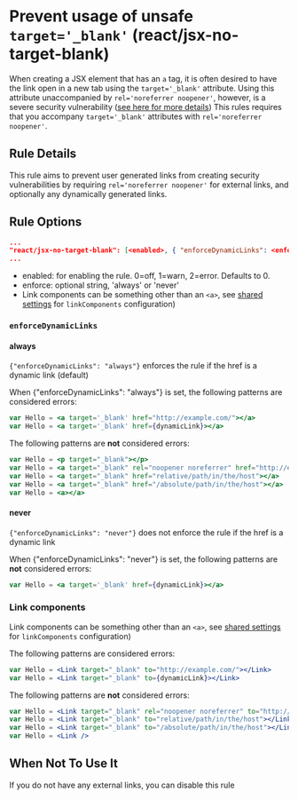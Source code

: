 # Prevent usage of unsafe `target='_blank'` (react/jsx-no-target-blank)

When creating a JSX element that has an `a` tag, it is often desired to have
the link open in a new tab using the `target='_blank'` attribute. Using this
attribute unaccompanied by `rel='noreferrer noopener'`, however, is a severe
security vulnerability ([see here for more details](https://mathiasbynens.github.io/rel-noopener))
This rules requires that you accompany `target='_blank'` attributes with `rel='noreferrer noopener'`.

## Rule Details

This rule aims to prevent user generated links from creating security vulnerabilities by requiring
`rel='noreferrer noopener'` for external links, and optionally any dynamically generated links.

## Rule Options
```json
...
"react/jsx-no-target-blank": [<enabled>, { "enforceDynamicLinks": <enforce> }]
...
```

* enabled: for enabling the rule. 0=off, 1=warn, 2=error. Defaults to 0.
* enforce: optional string, 'always' or 'never'
* Link components can be something other than an `<a>`, see [shared settings](https://github.com/yannickcr/eslint-plugin-react/blob/master/README.md#configuration) for `linkComponents` configuration)

### `enforceDynamicLinks`

#### always

`{"enforceDynamicLinks": "always"}` enforces the rule if the href is a dynamic link (default)

When {"enforceDynamicLinks": "always"} is set, the following patterns are considered errors:

```jsx
var Hello = <a target='_blank' href="http://example.com/"></a>
var Hello = <a target='_blank' href={dynamicLink}></a>
```

The following patterns are **not** considered errors:

```jsx
var Hello = <p target="_blank"></p>
var Hello = <a target="_blank" rel="noopener noreferrer" href="http://example.com"></a>
var Hello = <a target="_blank" href="relative/path/in/the/host"></a>
var Hello = <a target="_blank" href="/absolute/path/in/the/host"></a>
var Hello = <a></a>
```

#### never

`{"enforceDynamicLinks": "never"}` does not enforce the rule if the href is a dynamic link

When {"enforceDynamicLinks": "never"} is set, the following patterns are **not** considered errors:

```jsx
var Hello = <a target='_blank' href={dynamicLink}></a>
```

### Link components

Link components can be something other than an `<a>`, see [shared settings](https://github.com/yannickcr/eslint-plugin-react/blob/master/README.md#configuration) for `linkComponents` configuration)

The following patterns are considered errors:

```jsx
var Hello = <Link target="_blank" to="http://example.com/"></Link>
var Hello = <Link target="_blank" to={dynamicLink}></Link>
```

The following patterns are **not** considered errors:

```jsx
var Hello = <Link target="_blank" rel="noopener noreferrer" to="http://example.com"></Link>
var Hello = <Link target="_blank" to="relative/path/in/the/host"></Link>
var Hello = <Link target="_blank" to="/absolute/path/in/the/host"></Link>
var Hello = <Link />
```

## When Not To Use It

If you do not have any external links, you can disable this rule
